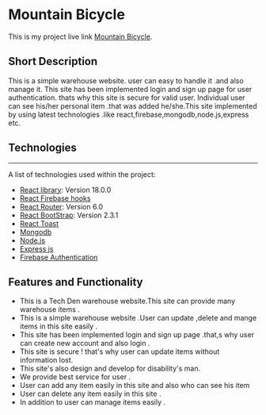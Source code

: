  # Mountain Bicycle

This is my project live link [Mountain Bicycle](https://electronics-store-client.web.app/).

## Short Description
This is a simple warehouse website. user can easy to handle it .and also manage it. This site has been implemented login and sign up page for user authentication. thats why this site is secure for valid user. Individual user can see his/her personal item .that was added he/she.This site implemented by using latest technologies .like react,firebase,mongodb,node.js,express etc.

## Technologies
***
A list of technologies used within the project:
* [React library](https://reactjs.org/): Version 18.0.0 
* [React Firebase hooks](https://github.com/CSFrequency/react-firebase-hooks )
* [React Router](https://reactrouter.com/docs/en/v6/getting-started/overview): Version 6.0
* [React BootStrap](https://react-bootstrap.github.io/getting-started/introduction/): Version 2.3.1
* [React Toast](https://www.npmjs.com/package/react-toastify)
* [Mongodb](https://www.mongodb.com/)
* [Node.js](https://nodejs.org/en/)
* [Express js](https://expressjs.com/)
* [Firebase Authentication](https://firebase.google.com/?gclid=CjwKCAjw9e6SBhB2EiwA5myr9o1Uvgd818pxxFWpzUC7u0R0h8Ie6ryVOfSp_gtJM8_zohSlM4XI1BoCeQ8QAvD_BwE&gclsrc=aw.ds)

 ## Features and Functionality

* This is a Tech Den warehouse website.This site can provide many warehouse items . 
* This is a simple warehouse website .User can update ,delete and mange  items in this site easily .
* This site has been implemented login and sign up page .that,s why user can create new account and also login .
* This site is secure ! that's why user can update items without information lost.
* This site's  also design and develop for disability's man.
* We provide best service for user .
* User can add any item easily in this site and also who can see his item
* User can delete any item easily in this site .
* In addition to user can manage items easily .